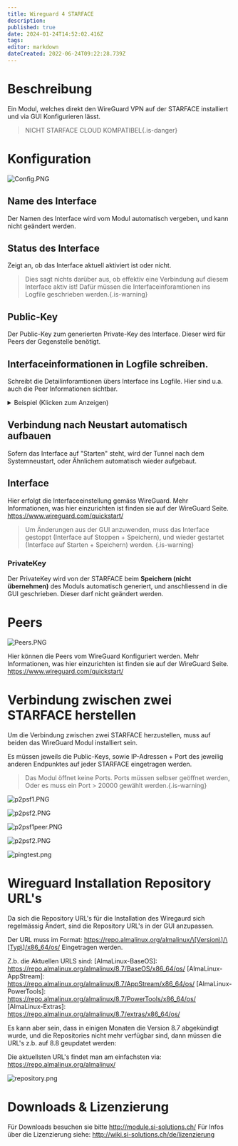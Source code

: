 ```yaml
---
title: Wireguard 4 STARFACE
description: 
published: true
date: 2024-01-24T14:52:02.416Z
tags: 
editor: markdown
dateCreated: 2022-06-24T09:22:28.739Z
---
```


# Beschreibung
Ein Modul, welches direkt den WireGuard VPN auf der STARFACE installiert und via GUI Konfigurieren lässt.

> NICHT STARFACE CLOUD KOMPATIBEL{.is-danger}


# Konfiguration

![Config.PNG](/uploads/wireguard4starface/Config.PNG)

## Name des Interface
Der Namen des Interface wird vom Modul automatisch vergeben, und kann nicht geändert werden.

## Status des Interface
Zeigt an, ob das Interface aktuell aktiviert ist oder nicht.
> Dies sagt nichts darüber aus, ob effektiv eine Verbindung auf diesem Interface aktiv ist! Dafür müssen die Interfaceinforamtionen ins Logfile geschrieben werden.{.is-warning}

## Public-Key
Der Public-Key zum generierten Private-Key des Interface. Dieser wird für Peers der Gegenstelle benötigt.

## Interfaceinformationen in Logfile schreiben.
Schreibt die Detailinforamtionen übers Interface ins Logfile. Hier sind u.a. auch die Peer Informationen sichtbar.

<details>
  <summary>Beispiel (Klicken zum Anzeigen)</summary>
  
#####################
\### Interface Information ###
#####################
interface: wg-2956b493
  public key: 5J04mixB9pNz58XK4z82PmFLkihRib2JLpDRkIWPVGk=
  private key: (hidden)
  listening port: 20000

peer: wPDLEKwxog6JH0bguynXX5MruCSeJaCVP96aKMzhHyE=
  endpoint: 192.168.200.187:20000
  allowed ips: 10.0.0.0/24
  latest handshake: 4 minutes, 21 seconds ago
  transfer: 18.28 KiB received, 50.75 KiB sent
  persistent keepalive: every 15 seconds

##################### 
  </details>
  
## Verbindung nach Neustart automatisch aufbauen
Sofern das Interface auf "Starten" steht, wird der Tunnel nach dem Systemneustart, oder Ähnlichem automatisch wieder aufgebaut.

## Interface
Hier erfolgt die Interfaceeinstellung gemäss WireGuard. 
Mehr Informationen, was hier einzurichten ist finden sie auf der WireGuard Seite. https://www.wireguard.com/quickstart/

> Um Änderungen aus der GUI anzuwenden, muss das Interface gestoppt (Interface auf Stoppen + Speichern), und wieder gestartet (Interface auf Starten + Speichern) werden.
{.is-warning}

### PrivateKey
Der PrivateKey wird von der STARFACE beim **Speichern (nicht übernehmen)** des Moduls automatisch generiert, und anschliessend in die GUI geschrieben. Dieser darf nicht geändert werden.

# Peers
![Peers.PNG](/uploads/wireguard4starface/Peers.PNG)

Hier können die Peers vom WireGuard Konfiguriert werden.
Mehr Informationen, was hier einzurichten ist finden sie auf der WireGuard Seite. https://www.wireguard.com/quickstart/

# Verbindung zwischen zwei STARFACE herstellen
Um die Verbindung zwischen zwei STARFACE herzustellen, muss auf beiden das WireGuard Modul installiert sein.

Es müssen jeweils die Public-Keys, sowie IP-Adressen + Port des jeweilig anderen Endpunktes auf jeder STARFACE eingetragen werden.

> Das Modul öffnet keine Ports. Ports müssen selbser geöffnet werden, Oder es muss ein Port > 20000 gewählt werden.{.is-warning}

![p2psf1.PNG](/uploads/wireguard4starface/p2psf1.PNG)

![p2psf2.PNG](/uploads/wireguard4starface/p2psf2.PNG)

![p2psf1peer.PNG](/uploads/wireguard4starface/p2psf1peer.PNG)

![p2psf2.PNG](/uploads/wireguard4starface/p2psf2.PNG)

![pingtest.png](/uploads/wireguard4starface/pingtest.png)

# Wireguard Installation Repository URL's

Da sich die Repository URL's für die Installation des Wiregaurd sich regelmässig Ändert, sind die Repository URL's in der GUI anzupassen.

Der URL muss im Format: https://repo.almalinux.org/almalinux/\[Version\]/\[Typ\]/x86_64/os/
Eingetragen werden.

Z.b. die Aktuellen URLS sind:
\[AlmaLinux-BaseOS\]: https://repo.almalinux.org/almalinux/8.7/BaseOS/x86_64/os/
\[AlmaLinux-AppStream\]: https://repo.almalinux.org/almalinux/8.7/AppStream/x86_64/os/
\[AlmaLinux-PowerTools\]: https://repo.almalinux.org/almalinux/8.7/PowerTools/x86_64/os/
\[AlmaLinux-Extras\]: https://repo.almalinux.org/almalinux/8.7/extras/x86_64/os/

Es kann aber sein, dass in einigen Monaten die Version 8.7 abgekündigt wurde, und die Repositories nicht mehr verfügbar sind, dann müssen die URL's z.b. auf 8.8 geupdatet werden:

Die aktuellsten URL's findet man am einfachsten via: https://repo.almalinux.org/almalinux/

![repository.png](/uploads/wireguard4starface/repository.png)

# Downloads & Lizenzierung
Für Downloads besuchen sie bitte http://module.si-solutions.ch/
Für Infos über die Lizenzierung siehe: http://wiki.si-solutions.ch/de/lizenzierung